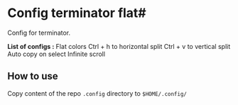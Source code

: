 # Config terminator flat#
Config for terminator.

**List of configs :**
Flat colors
Ctrl + h to horizontal split
Ctrl + v to vertical split
Auto copy on select
Infinite scroll

## How to use
Copy content of the repo ```.config``` directory to ```$HOME/.config/```
